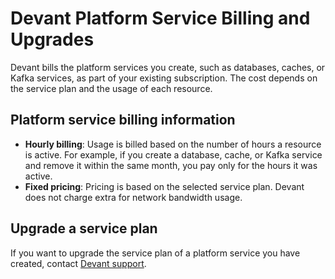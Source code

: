 # Devant Platform Service Billing and Upgrades

Devant bills the platform services you create, such as databases, caches, or Kafka services, as part of your existing subscription. The cost depends on the service plan and the usage of each resource.

## Platform service billing information

- **Hourly billing**: Usage is billed based on the number of hours a resource is active. For example, if you create a database, cache, or Kafka service and remove it within the same month, you pay only for the hours it was active.
- **Fixed pricing**: Pricing is based on the selected service plan. Devant does not charge extra for network bandwidth usage.

## Upgrade a service plan

If you want to upgrade the service plan of a platform service you have created, contact [Devant support](mailto:devant-support@wso2.com).
